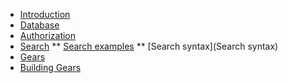 * [Introduction](https://github.com/scitran/client/wiki/Home)
* [Database](https://github.com/scitran/client/wiki/Database-principles)
* [Authorization](https://github.com/scitran/client/wiki/Authorization)
* [Search](https://github.com/scitran/client/wiki/Search)
** [Search examples](https://github.com/scitran/client/wiki/Search-examples)
** [Search syntax](Search syntax)
* [Gears](https://github.com/scitran/client/wiki/Gears)
* [Building Gears](https://github.com/scitran/client/wiki/Building-Gears)



